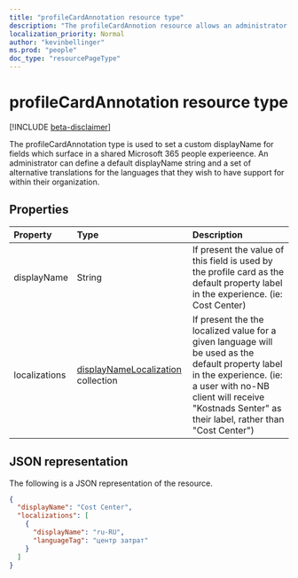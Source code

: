 ```yaml
---
title: "profileCardAnnotation resource type"
description: "The profileCardAnnotion resource allows an administrator to customize the appearance of selected fields in the Microsoft 365 Profile Card."
localization_priority: Normal
author: "kevinbellinger"
ms.prod: "people"
doc_type: "resourcePageType"
---
```


# profileCardAnnotation resource type

[!INCLUDE [beta-disclaimer](../../includes/beta-disclaimer.md)]

The profileCardAnnotation type is used to set a custom displayName for fields which surface in a shared Microsoft 365 people experieence. An administrator can define a default displayName string and a set of alternative translations for the languages that they wish to have support for within their organization.

## Properties

| Property     | Type                                                            | Description                                                                                                                       |
|:-------------|:----------------------------------------------------------------|:----------------------------------------------------------------------------------------------------------------------------------|
|displayName   |String                                                           | If present the value of this field is used by the profile card as the default property label in the experience. (ie: Cost Center) |
|localizations |[displayNameLocalization](displaynamelocalization.md) collection | If present the the localized value for a given language will be used as the default property label in the experience. (ie: a user with no-NB client will receive "Kostnads Senter" as their label, rather than "Cost Center")|

## JSON representation

The following is a JSON representation of the resource.

<!-- {
  "blockType": "resource",
  "optionalProperties": [

  ],
  "@odata.type": "microsoft.graph.profileCardAnnotation",
  "baseType": null
}-->

```json
{
  "displayName": "Cost Center",
  "localizations": [
    {
      "displayName": "ru-RU",
      "languageTag": "центр затрат"
    }
  ]
}
```

<!-- uuid: 16cd6b66-4b1a-43a1-adaf-3a886856ed98
2019-02-04 14:57:30 UTC -->
<!-- {
  "type": "#page.annotation",
  "description": "profileCardAnnotation resource",
  "keywords": "",
  "section": "documentation",
  "tocPath": ""
}-->